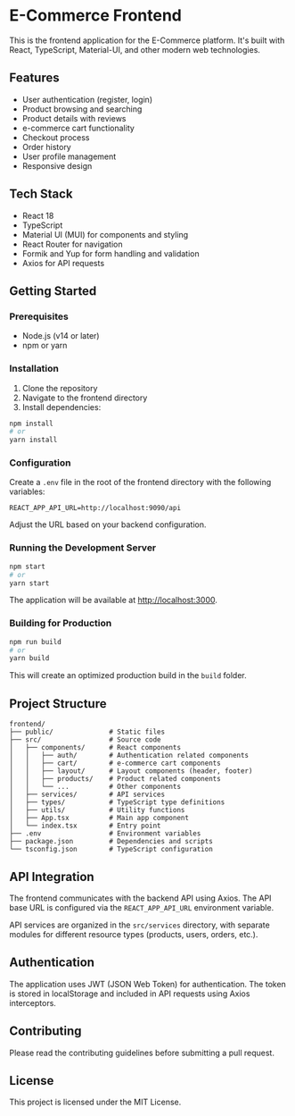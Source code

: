 # E-Commerce Frontend

This is the frontend application for the E-Commerce platform. It's built with React, TypeScript, Material-UI, and other modern web technologies.

## Features

- User authentication (register, login)
- Product browsing and searching
- Product details with reviews
- e-commerce cart functionality
- Checkout process
- Order history
- User profile management
- Responsive design

## Tech Stack

- React 18
- TypeScript
- Material UI (MUI) for components and styling
- React Router for navigation
- Formik and Yup for form handling and validation
- Axios for API requests

## Getting Started

### Prerequisites

- Node.js (v14 or later)
- npm or yarn

### Installation

1. Clone the repository
2. Navigate to the frontend directory
3. Install dependencies:

```bash
npm install
# or
yarn install
```

### Configuration

Create a `.env` file in the root of the frontend directory with the following variables:

```
REACT_APP_API_URL=http://localhost:9090/api
```

Adjust the URL based on your backend configuration.

### Running the Development Server

```bash
npm start
# or
yarn start
```

The application will be available at [http://localhost:3000](http://localhost:3000).

### Building for Production

```bash
npm run build
# or
yarn build
```

This will create an optimized production build in the `build` folder.

## Project Structure

```
frontend/
├── public/              # Static files
├── src/                 # Source code
│   ├── components/      # React components
│   │   ├── auth/        # Authentication related components
│   │   ├── cart/        # e-commerce cart components
│   │   ├── layout/      # Layout components (header, footer)
│   │   ├── products/    # Product related components
│   │   └── ...          # Other components
│   ├── services/        # API services
│   ├── types/           # TypeScript type definitions
│   ├── utils/           # Utility functions
│   ├── App.tsx          # Main app component
│   └── index.tsx        # Entry point
├── .env                 # Environment variables
├── package.json         # Dependencies and scripts
└── tsconfig.json        # TypeScript configuration
```

## API Integration

The frontend communicates with the backend API using Axios. The API base URL is configured via the `REACT_APP_API_URL` environment variable.

API services are organized in the `src/services` directory, with separate modules for different resource types (products, users, orders, etc.).

## Authentication

The application uses JWT (JSON Web Token) for authentication. The token is stored in localStorage and included in API requests using Axios interceptors.

## Contributing

Please read the contributing guidelines before submitting a pull request.

## License

This project is licensed under the MIT License. 